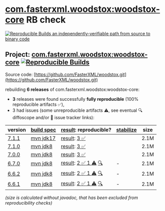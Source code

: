 [com.fasterxml.woodstox:woodstox-core](https://central.sonatype.com/artifact/com.fasterxml.woodstox/woodstox-core/versions) RB check
=======

[![Reproducible Builds](https://reproducible-builds.org/images/logos/rb.svg) an independently-verifiable path from source to binary code](https://reproducible-builds.org/)

## Project: [com.fasterxml.woodstox:woodstox-core](https://central.sonatype.com/artifact/com.fasterxml.woodstox/woodstox-core/versions) [![Reproducible Builds](https://img.shields.io/endpoint?url=https://raw.githubusercontent.com/jvm-repo-rebuild/reproducible-central/master/content/com/fasterxml/woodstox/badge.json)](https://github.com/jvm-repo-rebuild/reproducible-central/blob/master/content/com/fasterxml/woodstox/README.md)

Source code: [https://github.com/FasterXML/woodstox.git](https://github.com/FasterXML/woodstox.git)

rebuilding **6 releases** of com.fasterxml.woodstox:woodstox-core:
- **3** releases were found successfully **fully reproducible** (100% reproducible artifacts :white_check_mark:),
- 3 had issues (some unreproducible artifacts :warning:, see eventual :mag: diffoscope and/or :memo: issue tracker links):

| version | [build spec](/BUILDSPEC.md) | [result](https://reproducible-builds.org/docs/jvm/): reproducible? | [stabilize](https://github.com/google/oss-rebuild/blob/main/cmd/stabilize/README.md) | size |
| -- | --------- | ------ | ------ | -- |
| [7.1.1](https://central.sonatype.com/artifact/com.fasterxml.woodstox/woodstox-core/7.1.1/pom) | [mvn jdk17](woodstox-core-7.1.1.buildspec) | [result](woodstox-core-7.1.1.buildinfo): [3 :white_check_mark: ](woodstox-core-7.1.1.buildcompare) | | 2.1M |
| [7.1.0](https://central.sonatype.com/artifact/com.fasterxml.woodstox/woodstox-core/7.1.0/pom) | [mvn jdk8](woodstox-core-7.1.0.buildspec) | [result](woodstox-core-7.1.0.buildinfo): [3 :white_check_mark: ](woodstox-core-7.1.0.buildcompare) | | 2.1M |
| [7.0.0](https://central.sonatype.com/artifact/com.fasterxml.woodstox/woodstox-core/7.0.0/pom) | [mvn jdk8](woodstox-core-7.0.0.buildspec) | [result](woodstox-core-7.0.0.buildinfo): [3 :white_check_mark: ](woodstox-core-7.0.0.buildcompare) | | 2.1M |
| [6.7.0](https://central.sonatype.com/artifact/com.fasterxml.woodstox/woodstox-core/6.7.0/pom) | [mvn jdk8](woodstox-core-6.7.0.buildspec) | [result](woodstox-core-6.7.0.buildinfo): [2 :white_check_mark:  1 :warning:](woodstox-core-6.7.0.buildcompare) [:mag:](woodstox-core-6.7.0.diffoscope) | - | 2.1M |
| [6.6.2](https://central.sonatype.com/artifact/com.fasterxml.woodstox/woodstox-core/6.6.2/pom) | [mvn jdk8](woodstox-core-6.6.2.buildspec) | [result](woodstox-core-6.6.2.buildinfo): [2 :white_check_mark:  1 :warning:](woodstox-core-6.6.2.buildcompare) [:mag:](woodstox-core-6.6.2.diffoscope) | - | 2.1M |
| [6.6.1](https://central.sonatype.com/artifact/com.fasterxml.woodstox/woodstox-core/6.6.1/pom) | [mvn jdk8](woodstox-core-6.6.1.buildspec) | [result](woodstox-core-6.6.1.buildinfo): [2 :white_check_mark:  1 :warning:](woodstox-core-6.6.1.buildcompare) [:mag:](woodstox-core-6.6.1.diffoscope) | - | 2.1M |

<i>(size is calculated without javadoc, that has been excluded from reproducibility checks)</i>
